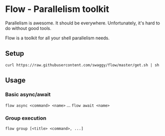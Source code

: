 # Flow - Parallelism toolkit

Parallelism is awesome. It should be everywhere. 
Unfortunately, it's hard to do without good tools.

Flow is a toolkit for all your shell parallelism needs.

## Setup
`curl https://raw.githubusercontent.com/swaggy/flow/master/get.sh | sh`

## Usage

### Basic async/await
`flow async <command> <name>`
...
`flow await <name>`

### Group execution
`flow group [<title> <command>, ...]`
